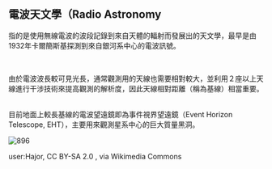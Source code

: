 ## 電波天文學（Radio Astronomy

指的是使用無線電波的波段記錄到來自天體的輻射而發展出的天文學，最早是由1932年卡爾簡斯基探測到來自銀河系中心的電波訊號。

<br />

由於電波波長較可見光長，通常觀測用的天線也需要相對較大，並利用２座以上天線進行干涉技術來提高觀測的解析度，因此天線相對距離（稱為基線）相當重要。

<br />
目前地面上較長基線的電波望遠鏡即為事件視界望遠鏡（Event Horizon Telescope, EHT），主要用來觀測星系中心的巨大質量黑洞。

<br />

![896](https://i.imgur.com/D8egpGd.png)

user:Hajor, CC BY-SA 2.0 , via Wikimedia Commons